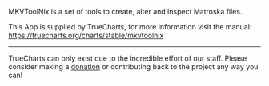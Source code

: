 MKVToolNix is a set of tools to create, alter and inspect Matroska files.

This App is supplied by TrueCharts, for more information visit the manual: https://truecharts.org/charts/stable/mkvtoolnix

---

TrueCharts can only exist due to the incredible effort of our staff.
Please consider making a [donation](https://truecharts.org/docs/about/sponsor) or contributing back to the project any way you can!
